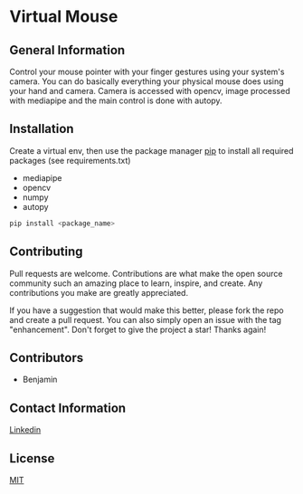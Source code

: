 # Virtual Mouse


## General Information
Control your mouse pointer with your finger gestures using your system's camera.
You can do basically everything your physical mouse does using your hand and camera.
Camera is accessed with opencv, image processed with mediapipe and the main control
is done with autopy.

## Installation
Create a virtual env, then
use the package manager [pip](https://pip.pypa.io/en/stable/) to install all required packages (see requirements.txt)
- mediapipe
- opencv
- numpy
- autopy

```bash
pip install <package_name>
```


## Contributing
Pull requests are welcome. Contributions are what make the open source community such an amazing place to learn, inspire, and create. Any contributions you make are greatly appreciated.

If you have a suggestion that would make this better, please fork the repo and create a pull request.
You can also simply open an issue with the tag "enhancement". Don't forget to give the project a star! Thanks again!

## Contributors
- Benjamin


## Contact Information
[Linkedin](https://www.linkedin.com/in/onyedikachi-benjamin-ogbonna-218404177/)


## License
[MIT](https://choosealicense.com/licenses/mit/)
